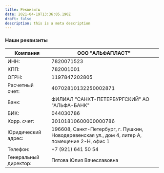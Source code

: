 ```yaml
---
title: Реквизиты
date: 2021-04-19T13:36:05.190Z
draft: false
description: this is a meta description
---
```

### Наши реквизиты

| Компания              | ООО "АЛЬФАПЛАСТ"                                                                               |
| --------------------- | ---------------------------------------------------------------------------------------------- |
| ИНН:                  | 7820071523                                                                                     |
| КПП:                  | 782001001                                                                                      |
| ОГРН:                 | 1197847202805                                                                                  |
| Расчетный счет:       | 40702810132250002871                                                                           |
| Банк:                 | ФИЛИАЛ "САНКТ-ПЕТЕРБУРГСКИЙ" АО "АЛЬФА-БАНК"                                                   |
| БИК:                  | 044030786                                                                                      |
| Корр. счет:           | 30101810600000000786                                                                           |
| Юридический адрес:    | 196608, Санкт-Петербург, г. Пушкин, Новодеревенская ул., дом 4, литер А, помещение 2-Н, офис 1 |
| Телефон:              | +7 (921) 641 50 54                                                                             |
| Генеральный директор: | Пятова Юлия Вячеславовна                                                                       |